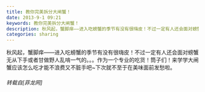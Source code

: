 ```yaml
---
title: 教你完美拆分大闸蟹！
date: 2013-9-1 09:21
keywords: 教你完美拆分大闸蟹！
description: 秋风起，蟹脚痒——进入吃螃蟹的季节有没有很嗨皮！不过一定有人还会面对螃蟹无从下手或者甘做野人乱啃一气的。。。作为一个专业的吃货！筒子们！来学学大闸蟹应该怎么吃才能不浪费又不脏手吧~下次就不至于在美味面前发愁啦。
categories: sharing
---
```

<td class="t_f" id="postmessage_41355">

秋风起，蟹脚痒——进入吃螃蟹的季节有没有很嗨皮！不过一定有人还会面对螃蟹无从下手或者甘做野人乱啃一气的。。。作为一个专业的吃货！筒子们！来学学大闸蟹应该怎么吃才能不浪费又不脏手吧~下次就不至于在美味面前发愁啦。</td>
###### 转载自[菲龙网]